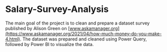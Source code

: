 # Salary-Survey-Analysis
The main goal of the project is to clean and prepare a dataset survey published by Alison Green on [www.askamanager.org](https://www.askamanager.org/2021/04/how-much-money-do-you-make-4.html). The dataset was prepared and cleaned using Power Query, followed by Power BI to visualize the data.
